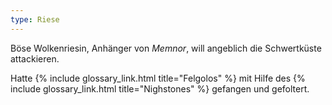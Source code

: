 ```yaml
---
type: Riese
---
```


Böse Wolkenriesin, Anhänger von *Memnor*, will angeblich die Schwertküste attackieren.

Hatte {% include glossary_link.html title="Felgolos" %} mit Hilfe des {% include glossary_link.html
title="Nighstones" %} gefangen und gefoltert.
